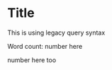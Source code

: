 # Title

This is using legacy query syntax

Word count: <!-- docs(wordCount?cool=yo) -->number here<!-- /docs -->

<!-- docs(wordCount?cool=yo) -->
number here too
<!-- /docs -->